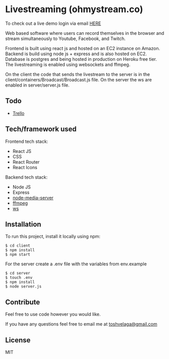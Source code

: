 # Livestreaming (ohmystream.co)

To check out a live demo login via email [HERE](https://www.ohmystream.co/)

Web based software where users can record themselves in the browser and stream simultaneously to Youtube, Facebook, and Twitch.

Frontend is built using react js and hosted on an EC2 instance on Amazon. Backend is build using node js + express and is also hosted on EC2. Database is postgres and being hosted in production on Heroku free tier. The livestreaming is enabled using websockets and ffmpeg.

On the client the code that sends the livestream to the server is in the client/containers/Broadcast/Broadcast.js file. On the server the ws are enabled in server/server.js file.

## Todo

- [Trello](https://trello.com/b/W8LZ83oV/livestream)

## Tech/framework used

Frontend tech stack:

- React JS
- CSS
- React Router
- React Icons

Backend tech stack:

- Node JS
- Express
- [node-media-server](https://github.com/illuspas/Node-Media-Server)
- [ffmpeg](http://ffmpeg.org/)
- [ws](https://github.com/websockets/ws)

## Installation

To run this project, install it locally using npm:

```
$ cd client
$ npm install
$ npm start
```

For the server create a .env file with the variables from env.example

```
$ cd server
$ touch .env
$ npm install
$ node server.js
```

## Contribute

Feel free to use code however you would like.

If you have any questions feel free to email me at toshvelaga@gmail.com

## License

MIT
